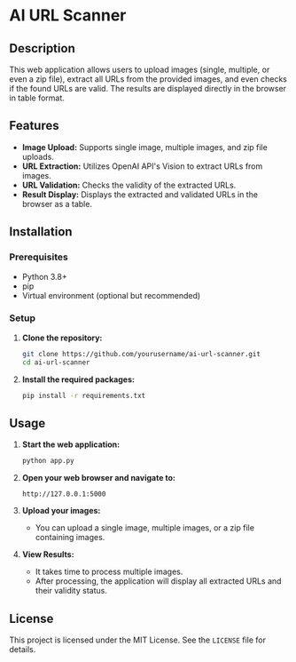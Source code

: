 # AI URL Scanner

## Description
This web application allows users to upload images (single, multiple, or even a zip file), extract all URLs from the provided images, and even checks if the found URLs are valid. The results are displayed directly in the browser in table format.

## Features
- **Image Upload:** Supports single image, multiple images, and zip file uploads.
- **URL Extraction:** Utilizes OpenAI API's Vision to extract URLs from images.
- **URL Validation:** Checks the validity of the extracted URLs.
- **Result Display:** Displays the extracted and validated URLs in the browser as a table.

## Installation

### Prerequisites
- Python 3.8+
- pip
- Virtual environment (optional but recommended)

### Setup

1. **Clone the repository:**
    ```bash
    git clone https://github.com/yourusername/ai-url-scanner.git
    cd ai-url-scanner
    ```

2. **Install the required packages:**
    ```bash
    pip install -r requirements.txt
    ```

## Usage

1. **Start the web application:**
    ```bash
    python app.py
    ```

2. **Open your web browser and navigate to:**
    ```
    http://127.0.0.1:5000
    ```

3. **Upload your images:**
    - You can upload a single image, multiple images, or a zip file containing images.

4. **View Results:**
    - It takes time to process multiple images.
    - After processing, the application will display all extracted URLs and their validity status.

## License

This project is licensed under the MIT License. See the `LICENSE` file for details.

